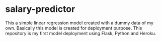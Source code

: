 # salary-predictor

This a simple linear regression model created with a dummy data of my own. Basically this model is created for deployment purpose. This repository is my first model deployment using Flask, Python and Heroku.
